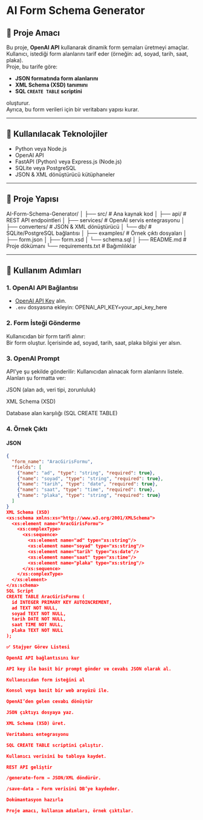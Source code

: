 
# AI Form Schema Generator

## 🎯 Proje Amacı
Bu proje, **OpenAI API** kullanarak dinamik form şemaları üretmeyi amaçlar.  
Kullanıcı, istediği form alanlarını tarif eder (örneğin: ad, soyad, tarih, saat, plaka).  
Proje, bu tarife göre:

- **JSON formatında form alanlarını**
- **XML Schema (XSD) tanımını**
- **SQL `CREATE TABLE` scriptini**

oluşturur.  
Ayrıca, bu form verileri için bir veritabanı yapısı kurar.

---

## 🔧 Kullanılacak Teknolojiler
- Python veya Node.js
- OpenAI API
- FastAPI (Python) veya Express.js (Node.js)
- SQLite veya PostgreSQL
- JSON & XML dönüştürücü kütüphaneler

---

## 📂 Proje Yapısı
AI-Form-Schema-Generator/
│
├── src/ # Ana kaynak kod
│ ├── api/ # REST API endpointleri
│ ├── services/ # OpenAI servis entegrasyonu
│ ├── converters/ # JSON & XML dönüştürücü
│ └── db/ # SQLite/PostgreSQL bağlantısı
│
├── examples/ # Örnek çıktı dosyaları
│ ├── form.json
│ ├── form.xsd
│ └── schema.sql
│
├── README.md # Proje dökümanı
└── requirements.txt # Bağımlılıklar


---

## 🚀 Kullanım Adımları

### 1. OpenAI API Bağlantısı
- [OpenAI API Key](https://platform.openai.com/) alın.
- `.env` dosyasına ekleyin:
OPENAI_API_KEY=your_api_key_here

### 2. Form İsteği Gönderme
Kullanıcıdan bir form tarifi alınır:  
Bir form oluştur. İçerisinde ad, soyad, tarih, saat, plaka bilgisi yer alsın.

### 3. OpenAI Prompt
API’ye şu şekilde gönderilir:
Kullanıcıdan alınacak form alanlarını listele.
Alanları şu formatta ver:

JSON (alan adı, veri tipi, zorunluluk)

XML Schema (XSD)

Database alan karşılığı (SQL CREATE TABLE)

### 4. Örnek Çıktı

#### JSON
```json
{
  "form_name": "AracGirisFormu",
  "fields": [
    {"name": "ad", "type": "string", "required": true},
    {"name": "soyad", "type": "string", "required": true},
    {"name": "tarih", "type": "date", "required": true},
    {"name": "saat", "type": "time", "required": true},
    {"name": "plaka", "type": "string", "required": true}
  ]
}
XML Schema (XSD)
<xs:schema xmlns:xs="http://www.w3.org/2001/XMLSchema">
  <xs:element name="AracGirisFormu">
    <xs:complexType>
      <xs:sequence>
        <xs:element name="ad" type="xs:string"/>
        <xs:element name="soyad" type="xs:string"/>
        <xs:element name="tarih" type="xs:date"/>
        <xs:element name="saat" type="xs:time"/>
        <xs:element name="plaka" type="xs:string"/>
      </xs:sequence>
    </xs:complexType>
  </xs:element>
</xs:schema>
SQL Script
CREATE TABLE AracGirisFormu (
  id INTEGER PRIMARY KEY AUTOINCREMENT,
  ad TEXT NOT NULL,
  soyad TEXT NOT NULL,
  tarih DATE NOT NULL,
  saat TIME NOT NULL,
  plaka TEXT NOT NULL
);

✅ Stajyer Görev Listesi

OpenAI API bağlantısını kur

API key ile basit bir prompt gönder ve cevabı JSON olarak al.

Kullanıcıdan form isteğini al

Konsol veya basit bir web arayüzü ile.

OpenAI’den gelen cevabı dönüştür

JSON çıktıyı dosyaya yaz.

XML Schema (XSD) üret.

Veritabanı entegrasyonu

SQL CREATE TABLE scriptini çalıştır.

Kullanıcı verisini bu tabloya kaydet.

REST API geliştir

/generate-form → JSON/XML döndürür.

/save-data → Form verisini DB’ye kaydeder.

Dokümantasyon hazırla

Proje amacı, kullanım adımları, örnek çıktılar.

